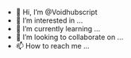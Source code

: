 - 👋 Hi, I’m @Voidhubscript
- 👀 I’m interested in ...
- 🌱 I’m currently learning ...
- 💞️ I’m looking to collaborate on ...
- 📫 How to reach me ...

<!---
Voidhubscript/Voidhubscript is a ✨ special ✨ repository because its `README.md` (this file) appears on your GitHub profile.
You can click the Preview link to take a look at your changes.
--->
